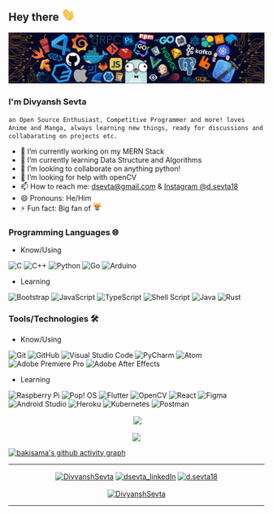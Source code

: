 ## Hey there <img src="./images/Hi.gif" width="27px">
<!--------- HEAD SECTION------------------>
<img src="./images/github-banner.png">

<!--------- HEAD SECTION END-------------->
### I'm Divyansh Sevta 
    an Open Source Enthusiast, Competitive Programmer and more! loves Anime and Manga, always learning new things, ready for discussions and collabarating on projects etc.

- 🔭 I’m currently working on my MERN Stack 
- 🌱 I’m currently learning Data Structure and Algorithms
- 👯 I’m looking to collaborate on anything python!
- 🤔 I’m looking for help with openCV
- 📫 How to reach me: [dsevta@gmail.com](mailto:dsevta@gmail.com) & [Instagram @d.sevta18](https://www.instagram.com/d.sevta18/)
- 😄 Pronouns: He/Him
- ⚡ Fun fact: Big fan of   <img src="./images/shiba.png" width="17px" height="17px">

### Programming Languages 🌐

- Know/Using

![C](https://img.shields.io/badge/c-%2300599C.svg?style=for-the-badge&logo=c&logoColor=white) 
![C++](https://img.shields.io/badge/c++-%2300599C.svg?style=for-the-badge&logo=c%2B%2B&logoColor=white) 
![Python](https://img.shields.io/badge/python-3670A0?style=for-the-badge&logo=python&logoColor=ffdd54) 
![Go](https://img.shields.io/badge/go-%2300ADD8.svg?style=for-the-badge&logo=go&logoColor=white)
![Arduino](https://img.shields.io/badge/-Arduino-00979D?style=for-the-badge&logo=Arduino&logoColor=white)

- Learning 

![Bootstrap](https://img.shields.io/badge/bootstrap-%23563D7C.svg?style=for-the-badge&logo=bootstrap&logoColor=white)
![JavaScript](https://img.shields.io/badge/javascript-%23323330.svg?style=for-the-badge&logo=javascript&logoColor=%23F7DF1E)
![TypeScript](https://img.shields.io/badge/typescript-%23007ACC.svg?style=for-the-badge&logo=typescript&logoColor=white)
![Shell Script](https://img.shields.io/badge/shell_script-%23121011.svg?style=for-the-badge&logo=gnu-bash&logoColor=white)
![Java](https://img.shields.io/badge/java-%23ED8B00.svg?style=for-the-badge&logo=java&logoColor=white)
![Rust](https://img.shields.io/badge/rust-%23000000.svg?style=for-the-badge&logo=rust&logoColor=white)

### Tools/Technologies 🛠️

- Know/Using

![Git](https://img.shields.io/badge/git-%23F05033.svg?style=for-the-badge&logo=git&logoColor=white) 
![GitHub](https://img.shields.io/badge/github-%23121011.svg?style=for-the-badge&logo=github&logoColor=white)
![Visual Studio Code](https://img.shields.io/badge/VSCode-0078d7.svg?style=for-the-badge&logo=visual-studio-code&logoColor=white)
![PyCharm](https://img.shields.io/badge/pycharm-143?style=for-the-badge&logo=pycharm&logoColor=black&color=black&labelColor=green)
![Atom](https://img.shields.io/badge/Atom-%2366595C.svg?style=for-the-badge&logo=atom&logoColor=white)
![Adobe Premiere Pro](https://img.shields.io/badge/Adobe%20Premiere%20Pro-9999FF.svg?style=for-the-badge&logo=Adobe%20Premiere%20Pro&logoColor=white)
![Adobe After Effects](https://img.shields.io/badge/Adobe%20After%20Effects-9999FF.svg?style=for-the-badge&logo=Adobe%20After%20Effects&logoColor=white)


- Learning

![Raspberry Pi](https://img.shields.io/badge/-RaspberryPi-C51A4A?style=for-the-badge&logo=Raspberry-Pi)
![Pop! OS](https://img.shields.io/badge/Pop!_OS-48B9C7?style=for-the-badge&logo=Pop!_OS&logoColor=white)
![Flutter](https://img.shields.io/badge/Flutter-%2302569B.svg?style=for-the-badge&logo=Flutter&logoColor=white)
![OpenCV](https://img.shields.io/badge/opencv-%23white.svg?style=for-the-badge&logo=opencv&logoColor=white)
![React](https://img.shields.io/badge/react-%2320232a.svg?style=for-the-badge&logo=react&logoColor=%2361DAFB)
![Figma](https://img.shields.io/badge/figma-%23F24E1E.svg?style=for-the-badge&logo=figma&logoColor=white)
![Android Studio](https://img.shields.io/badge/Android%20Studio-3DDC84.svg?style=for-the-badge&logo=android-studio&logoColor=white)
![Heroku](https://img.shields.io/badge/heroku-%23430098.svg?style=for-the-badge&logo=heroku&logoColor=white)
![Kubernetes](https://img.shields.io/badge/kubernetes-%23326ce5.svg?style=for-the-badge&logo=kubernetes&logoColor=white)
![Postman](https://img.shields.io/badge/Postman-FF6C37?style=for-the-badge&logo=postman&logoColor=white)

<!-- ----------- GITHUB STATS SECTION ------------ -->


<p align ="center">&nbsp;<img align="center" src="https://github-readme-stats.vercel.app/api?username=bakisama&show_icons=true&count_private=true&theme=react" />

<p align="center"><img align="center" src="http://github-readme-streak-stats.herokuapp.com?user=bakisama&theme=react" />

[![bakisama's github activity graph](https://activity-graph.herokuapp.com/graph?username=bakisama&bg_color=000000&color=1fdbd8&line=ff5c5c&point=1adbce&area=true&hide_border=true)](https://github.com/bakisama/github-readme-activity-graph)

<hr>

<!-- ----------- CONNECT WITH ME SECTION ------------ -->

<p align="center">
<a href="https://twitter.com/DivyanshSevta" target="blank"><img align="center" src="https://cdn.jsdelivr.net/npm/simple-icons@3.0.1/icons/twitter.svg" alt="DivyanshSevta" height="30" width="40" /></a>
<a href="https://www.linkedin.com/in/dsevta " target="blank"><img align="center" src="https://cdn.jsdelivr.net/npm/simple-icons@3.0.1/icons/linkedin.svg" alt="dsevta_linkedIn" height="30" width="40" /></a>
<a href="https://www.instagram.com/d.sevta18/" target="blank"><img align="center" src="https://cdn.jsdelivr.net/npm/simple-icons@3.0.1/icons/instagram.svg" alt="d.sevta18" height="30" width="40" /></a>
<br>
<br>
<a href="https://twitter.com/DivyanshSevta" target="blank"><img src="https://img.shields.io/twitter/follow/DivyanshSevta?logo=twitter&style=for-the-badge" alt="DivyanshSevta" /></a>
</p>

<hr>

<!-- ----------- CONNECT WITH ME SECTION END ------------ -->
